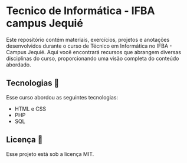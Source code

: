 # Tecnico de Informática - IFBA campus Jequié
 Este repositório contém materiais, exercícios, projetos e anotações desenvolvidos durante o curso de Técnico em Informática no IFBA - Campus Jequié. Aqui você encontrará recursos que abrangem diversas disciplinas do curso, proporcionando uma visão completa do conteúdo abordado.

## Tecnologias 🤖
Esse curso abordou as seguintes tecnologias:
- HTML e CSS
- PHP
- SQL

## Licença 📃
Esse projeto está sob a licença MIT.
